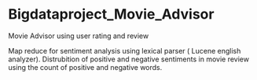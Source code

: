 # Bigdataproject_Movie_Advisor
Movie Advisor using user rating and review

Map reduce for sentiment analysis using lexical parser ( Lucene english analyzer). 
Distrubition of positive and negative sentiments in movie review using the count of positive and negative words.

